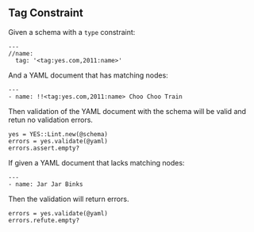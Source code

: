 ## Tag Constraint

Given a schema with a `type` constraint:

    ---
    //name:
      tag: '<tag:yes.com,2011:name>'

And a YAML document that has matching nodes:

    ---
    - name: !!<tag:yes.com,2011:name> Choo Choo Train

Then validation of the YAML document with the schema will
be valid and retun no validation errors.

    yes = YES::Lint.new(@schema)
    errors = yes.validate(@yaml)
    errors.assert.empty?

If given a YAML document that lacks matching nodes: 

    ---
    - name: Jar Jar Binks

Then the validation will return errors.

    errors = yes.validate(@yaml)
    errors.refute.empty?

